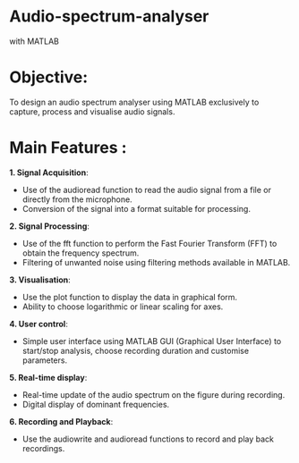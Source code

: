 # Audio-spectrum-analyser
with MATLAB

# **Objective:**
To design an audio spectrum analyser using MATLAB exclusively to capture, process and visualise audio signals.

# Main Features :
**1. Signal Acquisition**:

- Use of the audioread function to read the audio signal from a file or directly from the   microphone.
- Conversion of the signal into a format suitable for processing.
    
**2. Signal Processing**:

- Use of the fft function to perform the Fast Fourier Transform (FFT) to obtain the frequency spectrum.
- Filtering of unwanted noise using filtering methods available in MATLAB.
    
**3. Visualisation**:

- Use the plot function to display the data in graphical form.
- Ability to choose logarithmic or linear scaling for axes.
    
**4. User control**:

 - Simple user interface using MATLAB GUI (Graphical User Interface) to start/stop analysis, choose recording duration and customise parameters.
    
**5. Real-time display**:

- Real-time update of the audio spectrum on the figure during recording.
- Digital display of dominant frequencies.
    
**6. Recording and Playback**:

- Use the audiowrite and audioread functions to record and play back recordings.
